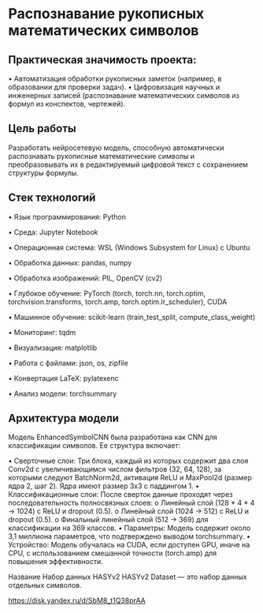 # Распознавание рукописных математических символов

## Практическая значимость проекта:
•	Автоматизация обработки рукописных заметок (например, в образовании для проверки задач).
•	Цифровизация научных и инженерных записей (распознавание математических символов из формул из конспектов, чертежей).

## Цель работы

Разработать нейросетевую модель, способную автоматически распознавать рукописные математические символы и 
преобразовывать их в редактируемый цифровой текст с сохранением структуры формулы. 



## Стек технологий

<p>•	Язык программирования: Python</p>
<p>•	Среда: Jupyter Notebook</p>
<p>•	Операционная система: WSL (Windows Subsystem for Linux) с Ubuntu</p>
<p>•	Обработка данных: pandas, numpy</p>
<p>•	Обработка изображений: PIL, OpenCV (cv2)</p>
<p>•	Глубокое обучение: PyTorch (torch, torch.nn, torch.optim, torchvision.transforms, torch.amp, torch.optim.lr_scheduler), CUDA</p>
<p>•	Машинное обучение: scikit-learn (train_test_split, compute_class_weight)</p>
<p>•	Мониторинг: tqdm</p>
<p>•	Визуализация: matplotlib</p>
<p>•	Работа с файлами: json, os, zipfile</p>
<p>•	Конвертация LaTeX: pylatexenc</p>
<p>•	Анализ модели: torchsummary</p>


## Архитектура модели

Модель EnhancedSymbolCNN была разработана как CNN для классификации символов. Ее структура включает:

  •	Сверточные слои:
      Три блока, каждый из которых содержит два слоя Conv2d с увеличивающимся числом фильтров (32, 64, 128), за которыми следуют BatchNorm2d, активация ReLU и MaxPool2d 
      (размер ядра     2, шаг 2). Ядра имеют размер 3x3 с паддингом 1.
  •	Классификационные слои:
      После сверток данные проходят через последовательность полносвязных слоев: 
        o	Линейный слой (128 * 4 * 4 → 1024) с ReLU и dropout (0.5).
        o	Линейный слой (1024 → 512) с ReLU и dropout (0.5).
        o	Финальный линейный слой (512 → 369) для классификации на 369 классов.
  •	Параметры: Модель содержит около 3,1 миллиона параметров, что подтверждено выводом torchsummary.
  •	Устройство: Модель обучалась на CUDA, если доступен GPU, иначе на CPU, с использованием смешанной точности (torch.amp) для повышения эффективности.


Название Набор данных HASYv2
HASYv2 Dataset — это набор данных отдельных символов. 

https://disk.yandex.ru/d/SbM8_t1Q38prAA
